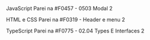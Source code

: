 JavaScript
Parei na 
#F0457 - 0503 Modal 2

HTML e CSS
Parei na #F0319 - Header e menu 2

TypeScript
Parei na 
#F0775 - 02.04 Types E Interfaces 2

